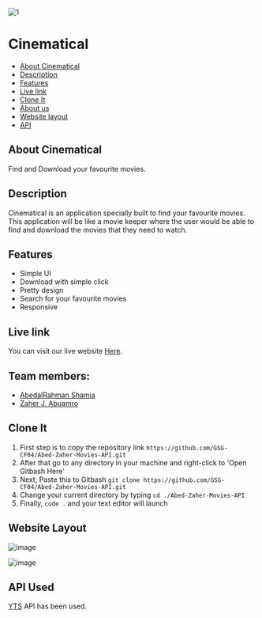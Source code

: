 ![1](https://user-images.githubusercontent.com/73759748/142454936-9c8aeedd-630f-4bd0-b722-c546f125ccce.png)


# Cinematical

* [About Cinematical](#about)
* [Description](#desc)
* [Features](#features)
* [Live link](#live)
* [Clone It](#clone-it)
* [About us](#about-us)
* [Website layout](#layout)
* [API](#API)



## **About Cinematical** <span id='about'></span>
Find and Download your favourite movies.

## **Description** <span id='desc'></span>
Cinematical is an application specially built to find your favourite movies. This application will be like a movie keeper where the user would be able to find and download the movies that they need to watch.

## **Features** <span id='features'></span>
* Simple UI 
* Download with simple click
* Pretty design
* Search for your favourite movies
* Responsive

## **Live link** <span id='live'></span>
You can visit our live website [Here](https://gsg-cf04.github.io/Abed-Zaher-Movies-API/).

## **Team members:** <span id='about-us'></span>
- [AbedalRahman Shamia](https://github.com/abedshamia)
- [Zaher J. Abuamro](https://github.com/zaher-aa)

## **Clone It** <span id='clone-it'></span>
1. First step is to copy the repository link `https://github.com/GSG-CF04/Abed-Zaher-Movies-API.git`
2. After that go to any directory in your machine and right-click to 'Open Gitbash Here'
3. Next, Paste this to Gitbash `git clone https://github.com/GSG-CF04/Abed-Zaher-Movies-API.git`
4. Change your current directory by typing `cd ./Abed-Zaher-Movies-API`
5. Finally, `code .` and your text editor will launch


## **Website Layout** <span id='layout'></span>
![image](https://user-images.githubusercontent.com/73759748/142464391-0005b1e5-9083-483d-91ba-ae9862addcf9.png)

![image](https://user-images.githubusercontent.com/73759748/142464504-21ba9a50-2a28-4221-bd3d-b61853e9f0ba.png)



## **API Used** <span id='API'></span>

[YTS](https://yts.mx/api) API has been used.
